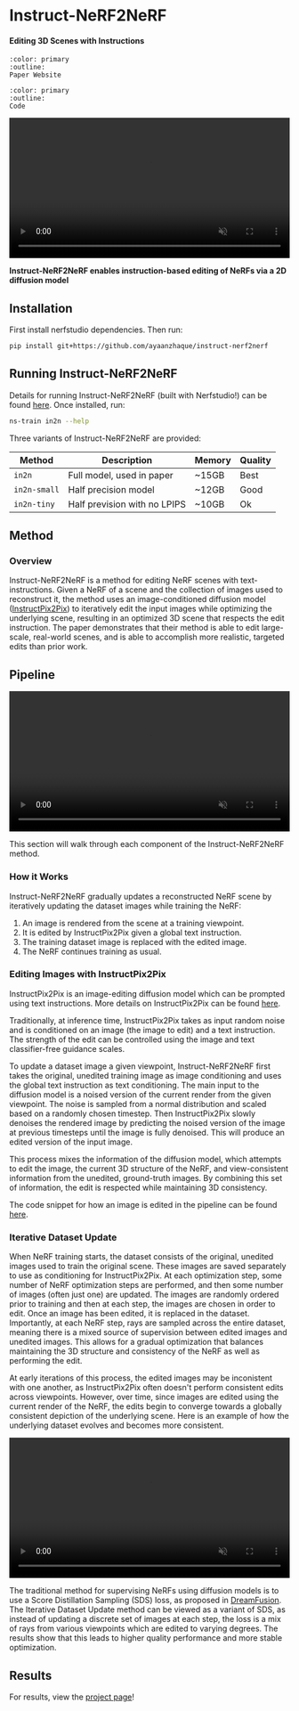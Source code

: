 # Instruct-NeRF2NeRF

<h4>Editing 3D Scenes with Instructions</h4>

```{button-link} https://instruct-nerf2nerf.github.io/
:color: primary
:outline:
Paper Website
```

```{button-link} https://github.com/ayaanzhaque/instruct-nerf2nerf
:color: primary
:outline:
Code
```

<video id="teaser" muted autoplay playsinline loop controls width="100%">
    <source id="mp4" src="https://instruct-nerf2nerf.github.io/data/videos/face.mp4" type="video/mp4">
</video>

**Instruct-NeRF2NeRF enables instruction-based editing of NeRFs via a 2D diffusion model**

## Installation

First install nerfstudio dependencies. Then run:

```bash
pip install git+https://github.com/ayaanzhaque/instruct-nerf2nerf
```

## Running Instruct-NeRF2NeRF

Details for running Instruct-NeRF2NeRF (built with Nerfstudio!) can be found [here](https://github.com/ayaanzhaque/instruct-nerf2nerf). Once installed, run:

```bash
ns-train in2n --help
```

Three variants of Instruct-NeRF2NeRF are provided:

| Method       | Description                  | Memory | Quality |
| ------------ | ---------------------------- | ------ | ------- |
| `in2n`       | Full model, used in paper    | ~15GB  | Best    |
| `in2n-small` | Half precision model         | ~12GB  | Good    |
| `in2n-tiny`  | Half prevision with no LPIPS | ~10GB  | Ok      |

## Method

### Overview

Instruct-NeRF2NeRF is a method for editing NeRF scenes with text-instructions. Given a NeRF of a scene and the collection of images used to reconstruct it, the method uses an image-conditioned diffusion model ([InstructPix2Pix](https://www.timothybrooks.com/instruct-pix2pix)) to iteratively edit the input images while optimizing the underlying scene, resulting in an optimized 3D scene that respects the edit instruction. The paper demonstrates that their method is able to edit large-scale, real-world scenes, and is able to accomplish more realistic, targeted edits than prior work.

## Pipeline

<video id="pipeline" muted autoplay playsinline loop controls width="100%">
    <source id="mp4" src="https://instruct-nerf2nerf.github.io/data/videos/pipeline_animation.mp4" type="video/mp4">
</video>

This section will walk through each component of the Instruct-NeRF2NeRF method.

### How it Works

Instruct-NeRF2NeRF gradually updates a reconstructed NeRF scene by iteratively updating the dataset images while training the NeRF:

1. An image is rendered from the scene at a training viewpoint.
2. It is edited by InstructPix2Pix given a global text instruction.
3. The training dataset image is replaced with the edited image.
4. The NeRF continues training as usual.

### Editing Images with InstructPix2Pix

InstructPix2Pix is an image-editing diffusion model which can be prompted using text instructions. More details on InstructPix2Pix can be found [here](https://www.timothybrooks.com/instruct-pix2pix).

Traditionally, at inference time, InstructPix2Pix takes as input random noise and is conditioned on an image (the image to edit) and a text instruction. The strength of the edit can be controlled using the image and text classifier-free guidance scales.

To update a dataset image a given viewpoint, Instruct-NeRF2NeRF first takes the original, unedited training image as image conditioning and uses the global text instruction as text conditioning. The main input to the diffusion model is a noised version of the current render from the given viewpoint. The noise is sampled from a normal distribution and scaled based on a randomly chosen timestep. Then InstructPix2Pix slowly denoises the rendered image by predicting the noised version of the image at previous timesteps until the image is fully denoised. This will produce an edited version of the input image.

This process mixes the information of the diffusion model, which attempts to edit the image, the current 3D structure of the NeRF, and view-consistent information from the unedited, ground-truth images. By combining this set of information, the edit is respected while maintaining 3D consistency.

The code snippet for how an image is edited in the pipeline can be found [here](https://github.com/ayaanzhaque/instruct-nerf2nerf/blob/main/in2n/ip2p.py).

### Iterative Dataset Update

When NeRF training starts, the dataset consists of the original, unedited images used to train the original scene. These images are saved separately to use as conditioning for InstructPix2Pix. At each optimization step, some number of NeRF optimization steps are performed, and then some number of images (often just one) are updated. The images are randomly ordered prior to training and then at each step, the images are chosen in order to edit. Once an image has been edited, it is replaced in the dataset. Importantly, at each NeRF step, rays are sampled across the entire dataset, meaning there is a mixed source of supervision between edited images and unedited images. This allows for a gradual optimization that balances maintaining the 3D structure and consistency of the NeRF as well as performing the edit.

At early iterations of this process, the edited images may be inconistent with one another, as InstructPix2Pix often doesn't perform consistent edits across viewpoints. However, over time, since images are edited using the current render of the NeRF, the edits begin to converge towards a globally consistent depiction of the underlying scene. Here is an example of how the underlying dataset evolves and becomes more consistent.

<video id="idu" muted autoplay playsinline loop controls width="100%">
    <source id="mp4" src="https://instruct-nerf2nerf.github.io/data/videos/du_update.mp4" type="video/mp4">
</video>

The traditional method for supervising NeRFs using diffusion models is to use a Score Distillation Sampling (SDS) loss, as proposed in [DreamFusion](https://dreamfusion3d.github.io/). The Iterative Dataset Update method can be viewed as a variant of SDS, as instead of updating a discrete set of images at each step, the loss is a mix of rays from various viewpoints which are edited to varying degrees. The results show that this leads to higher quality performance and more stable optimization.

## Results

For results, view the [project page](https://instruct-nerf2nerf.github.io/)!
